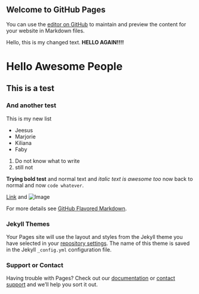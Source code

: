 ## Welcome to GitHub Pages

You can use the [editor on GitHub](https://github.com/KarinKM/KarinKM.github.io/edit/main/README.md) to maintain and preview the content for your website in Markdown files. 

Hello, this is my changed text. **HELLO AGAIN!!!!**


# Hello Awesome People
## This is a test
### And another test

This is my new list
- Jeesus
- Marjorie
- Kiliana
- Faby

1. Do not know what to write
2. still not

**Trying bold test** and normal text and _italic text is awesome too_ now back to normal and now `code whatever`.

[Link](url) and ![Image](src)

For more details see [GitHub Flavored Markdown](https://guides.github.com/features/mastering-markdown/).

### Jekyll Themes

Your Pages site will use the layout and styles from the Jekyll theme you have selected in your [repository settings](https://github.com/KarinKM/KarinKM.github.io/settings). The name of this theme is saved in the Jekyll `_config.yml` configuration file.

### Support or Contact

Having trouble with Pages? Check out our [documentation](https://docs.github.com/categories/github-pages-basics/) or [contact support](https://github.com/contact) and we’ll help you sort it out.
